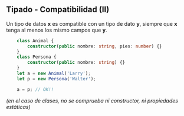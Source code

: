 ## Tipado - Compatibilidad (II)

Un tipo de datos **x** es compatible con un tipo de dato **y**, siempre que **x** tenga al menos los mismo campos que **y**.

```typescript
    class Animal {
        constructor(public nombre: string, pies: number) {}
    }
    class Persona {
        constructor(public nombre: string) {}
    }
    let a = new Animal('Larry');
    let p = new Persona('Walter');

    a = p; // OK!!
```

_(en el caso de clases, no se comprueba ni constructor, ni propiedades estáticas)_
